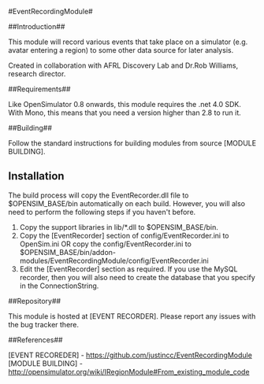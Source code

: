 #EventRecordingModule#

##Introduction##

This module will record various events that take place on a simulator (e.g. avatar entering a region) to some other data source for later analysis.

Created in collaboration with AFRL Discovery Lab and Dr.Rob Williams, research director.

##Requirements##

Like OpenSimulator 0.8 onwards, this module requires the .net 4.0 SDK.  With Mono, this means that you need a version
higher than 2.8 to run it.

##Building##

Follow the standard instructions for building modules from source [MODULE BUILDING].

## Installation

The build process will copy the EventRecorder.dll file to $OPENSIM_BASE/bin automatically on each build.  However, you will
also need to perform the following steps if you haven't before.

1.  Copy the support libraries in lib/*.dll to $OPENSIM_BASE/bin.
2.  Copy the [EventRecorder] section of config/EventRecorder.ini to OpenSim.ini
      OR copy the config/EventRecorder.ini to $OPENSIM_BASE/bin/addon-modules/EventRecordingModule/config/EventRecorder.ini
3.  Edit the [EventRecorder] section as required.  If you use the MySQL recorder, then you will also need to create the
      database that you specify in the ConnectionString.

##Repository##

This module is hosted at [EVENT RECORDER].  Please report any issues with the bug tracker there.

##References##

[EVENT RECOREDER] - https://github.com/justincc/EventRecordingModule
[MODULE BUILDING] - http://opensimulator.org/wiki/IRegionModule#From_existing_module_code
